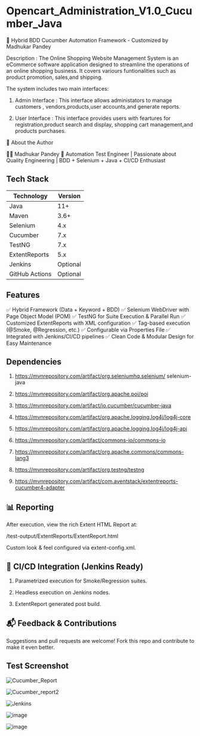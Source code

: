 
# Opencart_Administration_V1.0_Cucumber_Java

🚀 Hybrid BDD Cucumber Automation Framework - Customized by Madhukar Pandey

Description : The Online Shopping Website Management System is an eCommerce software application designed to streamline the operations of an online shopping business. It covers variours funtionalities such as product promotion, sales,and shipping. 

The system includes two main interfaces:
1. Admin Interface : This interface allows administators to manage customers , vendors,products,user accounts,and generate reports.

2. User Interface : This interface provides users with feartures for registration,product search and display, shopping cart management,and products purchases.

🤝 About the Author

👨‍💻 Madhukar Pandey
🚀 Automation Test Engineer | Passionate about Quality Engineering | BDD + Selenium + Java + CI/CD Enthusiast

## Tech Stack
| Technology     | Version  |
| -------------- | -------- |
| Java           | 11+      |
| Maven          | 3.6+     |
| Selenium       | 4.x      |
| Cucumber       | 7.x      |
| TestNG         | 7.x      |
| ExtentReports  | 5.x      |
| Jenkins        | Optional |
| GitHub Actions | Optional |



## Features

✅ Hybrid Framework (Data + Keyword + BDD)
✅ Selenium WebDriver with Page Object Model (POM)
✅ TestNG for Suite Execution & Parallel Run
✅ Customized ExtentReports with XML configuration
✅ Tag-based execution (@Smoke, @Regression, etc.)
✅ Configurable via Properties File
✅ Integrated with Jenkins/CI/CD pipelines
✅ Clean Code & Modular Design for Easy Maintenance

## Dependencies


1. https://mvnrepository.com/artifact/org.seleniumhq.selenium/   selenium-java 

2. https://mvnrepository.com/artifact/org.apache.poi/poi 

3. https://mvnrepository.com/artifact/io.cucumber/cucumber-java   

4. https://mvnrepository.com/artifact/org.apache.logging.log4j/log4j-core 

5. https://mvnrepository.com/artifact/org.apache.logging.log4j/log4j-api 

6. https://mvnrepository.com/artifact/commons-io/commons-io

7. https://mvnrepository.com/artifact/org.apache.commons/commons-lang3

8. https://mvnrepository.com/artifact/org.testng/testng 

9.  https://mvnrepository.com/artifact/com.aventstack/extentreports-cucumber4-adapter 
## 📊 Reporting

After execution, view the rich Extent HTML Report at:

/test-output/ExtentReports/ExtentReport.html

Custom look & feel configured via extent-config.xml.
## 🤖 CI/CD Integration (Jenkins Ready)

1) Parametrized execution for Smoke/Regression suites.

2) Headless execution on Jenkins nodes.

3) ExtentReport generated post build.
## 📬 Feedback & Contributions

Suggestions and pull requests are welcome!
Fork this repo and contribute to make it even better.

##  Test Screenshot
![Cucumber_Report](https://github.com/user-attachments/assets/f036e95b-fdbf-4ea1-885d-64521de6612d)

![Cucumber_report2](https://github.com/user-attachments/assets/b5460062-16c3-4d4a-b378-b66fc6942bdd)

![Jenkins](https://github.com/user-attachments/assets/c9d4549a-aaa3-4f14-8690-4c052361841c)

![image](https://github.com/user-attachments/assets/4966ca86-bc49-4a76-8fc6-0ad8ca5f1f8e)

![image](https://github.com/user-attachments/assets/cd15247e-0630-49ce-8f71-8feeea33a98b)






